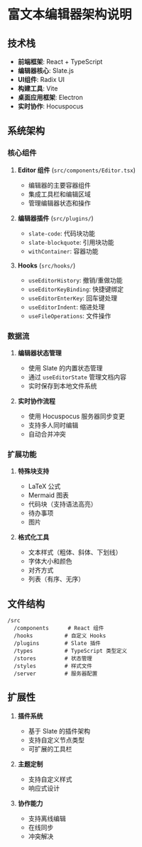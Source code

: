 # 富文本编辑器架构说明

## 技术栈

- **前端框架**: React + TypeScript
- **编辑器核心**: Slate.js
- **UI组件**: Radix UI
- **构建工具**: Vite
- **桌面应用框架**: Electron
- **实时协作**: Hocuspocus

## 系统架构

### 核心组件

1. **Editor 组件** (`src/components/Editor.tsx`)
   - 编辑器的主要容器组件
   - 集成工具栏和编辑区域
   - 管理编辑器状态和操作

2. **编辑器插件** (`src/plugins/`)
   - `slate-code`: 代码块功能
   - `slate-blockquote`: 引用块功能
   - `withContainer`: 容器功能

3. **Hooks** (`src/hooks/`)
   - `useEditorHistory`: 撤销/重做功能
   - `useEditorKeyBinding`: 快捷键绑定
   - `useEditorEnterKey`: 回车键处理
   - `useEditorIndent`: 缩进处理
   - `useFileOperations`: 文件操作

### 数据流

1. **编辑器状态管理**
   - 使用 Slate 的内置状态管理
   - 通过 `useEditorState` 管理文档内容
   - 实时保存到本地文件系统

2. **实时协作流程**
   - 使用 Hocuspocus 服务器同步变更
   - 支持多人同时编辑
   - 自动合并冲突

### 扩展功能

1. **特殊块支持**
   - LaTeX 公式
   - Mermaid 图表
   - 代码块（支持语法高亮）
   - 待办事项
   - 图片

2. **格式化工具**
   - 文本样式（粗体、斜体、下划线）
   - 字体大小和颜色
   - 对齐方式
   - 列表（有序、无序）

## 文件结构

```
/src
  /components      # React 组件
  /hooks          # 自定义 Hooks
  /plugins        # Slate 插件
  /types          # TypeScript 类型定义
  /stores         # 状态管理
  /styles         # 样式文件
  /server         # 服务器配置
```

## 扩展性

1. **插件系统**
   - 基于 Slate 的插件架构
   - 支持自定义节点类型
   - 可扩展的工具栏

2. **主题定制**
   - 支持自定义样式
   - 响应式设计

3. **协作能力**
   - 支持离线编辑
   - 在线同步
   - 冲突解决
